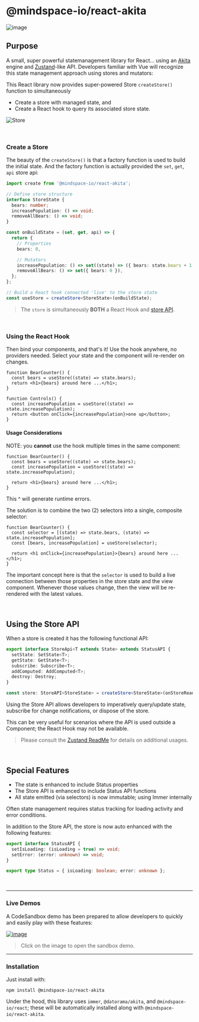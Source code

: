# @mindspace-io/react-akita

![image](https://user-images.githubusercontent.com/210413/111729764-d4d45580-883d-11eb-8284-3f38f8963df2.png)

## Purpose

A small, super powerful statemanagement library for React... using an [Akita](https://github.com/datorama/akita) engine and [Zustand](github.com/pmndrs/zustand)-like API.
Developers familiar with Vue will recognize this state management approach using stores and mutators:

This React library now provides super-powered Store `createStore()` function to simultaneously

- Create a store with managed state, and
- Create a React hook to query its associated store state.

![Store](https://vuejs.org/images/state.pnghttps://vuejs.org/images/state.png)

<br/>

### Create a Store

The beauty of the `createStore()` is that a factory function is used to build the initial state.
And the factory function is actually provided the `set`, `get`, `api` store api:

```ts
import create from '@mindspace-io/react-akita';

// Define store structure
interface StoreState {
  bears: number;
  increasePopulation: () => void;
  removeAllBears: () => void;
}

const onBuildState = (set, get, api) => {
  return {
    // Properties
    bears: 0,

    // Mutators
    increasePopulation: () => set((state) => ({ bears: state.bears + 1 })),
    removeAllBears: () => set({ bears: 0 }),
  };
};

// Build a React hook connected 'live' to the store state
const useStore = createStore<StoreState>(onBuildState);
```

> The `store` is simultaneously **BOTH** a React Hook and [store API](#using-the-store-api).

<br/>

### Using the React Hook

Then bind your components, and that's it!
Use the hook anywhere, no providers needed. Select your state and the component will re-render on changes.

```tsx
function BearCounter() {
  const bears = useStore((state) => state.bears);
  return <h1>{bears} around here ...</h1>;
}

function Controls() {
  const increasePopulation = useStore((state) => state.increasePopulation);
  return <button onClick={increasePopulation}>one up</button>;
}
```

#### Usage Considerations

NOTE: you **cannot** use the hook multiple times in the same component:

```tsx
function BearCounter() {
  const bears = useStore((state) => state.bears);
  const increasePopulation = useStore((state) => state.increasePopulation);

  return <h1>{bears} around here ...</h1>;
}
```

This ^ will generate runtime errors.

The solution is to combine the two (2) selectors into a single, composite selector:

```tsx
function BearCounter() {
  const selector = [(state) => state.bears, (state) => state.increasePopulation];
  const [bears, increasePopulation] = useStore(selector);

  return <h1 onClick={increasePopulation}>{bears} around here ...</h1>;
}
```

The important concept here is that the `selector` is used to build a live connection between those properties in the store state and the view component.
Whenever those values change, then the view will be re-rendered with the latest values.

<br/>

## Using the Store API

When a store is created it has the following functional API:

```ts
export interface StoreApi<T extends State> extends StatusAPI {
  setState: SetState<T>;
  getState: GetState<T>;
  subscribe: Subscribe<T>;
  addComputed: AddComputed<T>;
  destroy: Destroy;
}

const store: StoreAPI<StoreState> = createStore<StoreState>(onStoreReady);
```

Using the Store API allows developers to imperatively query/update state, subscribe for change notifications, or dispose of the store.

This can be very useful for scenarios where the API is used outside a Component; the React Hook may not be available.

> Please consult the [Zustand ReadMe](https://github.com/pmndrs/zustand/blob/master/readme.md) for details on additional usages.

<br/>

## Special Features

- The state is enhanced to include Status properties
- The Store API is enhanced to include Status API functions
- All state emitted (via selectors) is now immutable; using Immer internally

Often state management requires status tracking for loading activity and error conditions.

In addition to the Store API, the store is now auto enhanced with the following features:

```ts
export interface StatusAPI {
  setIsLoading: (isLoading = true) => void;
  setError: (error: unknown) => void;
}

export type Status = { isLoading: boolean; error: unknown };
```

<br/>

---

### Live Demos

A CodeSandbox demo has been prepared to allow developers to quickly and easily play with these features:

[![image](https://user-images.githubusercontent.com/210413/112064593-3abc2800-8b31-11eb-905c-623cbcc5a7ab.png)](https://codesandbox.io/s/state-w-react-akita-createstore-it03e?file=/src/components/3-computed-property/filtered-messages.tsx)

> Click on the image to open the sandbox demo.

---

### Installation

Just install with:

```terminal
npm install @mindspace-io/react-akita
```

Under the hood, this library uses `immer`, `@datorama/akita`, and `@mindspace-io/react`; these will be automatically installed along with `@mindspace-io/react-akita`.
